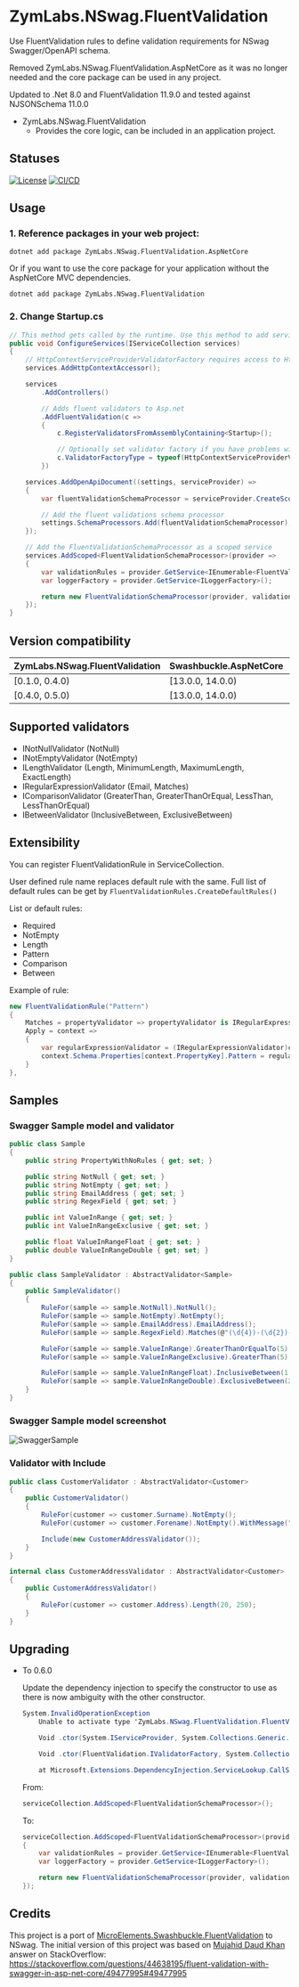 # ZymLabs.NSwag.FluentValidation

Use FluentValidation rules to define validation requirements for NSwag Swagger/OpenAPI schema.

Removed ZymLabs.NSwag.FluentValidation.AspNetCore as it was no longer needed and the core package can be used in any project.

Updated to .Net 8.0 and FluentValidation 11.9.0 and tested against NJSONSchema 11.0.0

- ZymLabs.NSwag.FluentValidation
  - Provides the core logic, can be included in an application project.

 

## Statuses

[![License](https://img.shields.io/github/license/zymlabs/nswag-fluentvalidation.svg)](https://raw.githubusercontent.com/zymlabs/nswag-fluentvalidation/master/LICENSE)
[![CI/CD](https://github.com/zymlabs/nswag-fluentvalidation/actions/workflows/ci.yml/badge.svg)](https://github.com/zymlabs/nswag-fluentvalidation/actions/workflows/ci.yml)

## Usage

### 1. Reference packages in your web project:

```console
dotnet add package ZymLabs.NSwag.FluentValidation.AspNetCore
```

Or if you want to use the core package for your application without the AspNetCore MVC dependencies.

```console
dotnet add package ZymLabs.NSwag.FluentValidation
```

### 2. Change Startup.cs

```csharp
// This method gets called by the runtime. Use this method to add services to the container.
public void ConfigureServices(IServiceCollection services)
{
    // HttpContextServiceProviderValidatorFactory requires access to HttpContext
    services.AddHttpContextAccessor();

    services
        .AddControllers()

        // Adds fluent validators to Asp.net
        .AddFluentValidation(c =>
        {
            c.RegisterValidatorsFromAssemblyContaining<Startup>();

            // Optionally set validator factory if you have problems with scope resolve inside validators.
            c.ValidatorFactoryType = typeof(HttpContextServiceProviderValidatorFactory);
        })

    services.AddOpenApiDocument((settings, serviceProvider) =>
    {
        var fluentValidationSchemaProcessor = serviceProvider.CreateScope().ServiceProvider.GetService<FluentValidationSchemaProcessor>();

        // Add the fluent validations schema processor
        settings.SchemaProcessors.Add(fluentValidationSchemaProcessor);
    });

    // Add the FluentValidationSchemaProcessor as a scoped service
    services.AddScoped<FluentValidationSchemaProcessor>(provider =>
    {
        var validationRules = provider.GetService<IEnumerable<FluentValidationRule>>();
        var loggerFactory = provider.GetService<ILoggerFactory>();

        return new FluentValidationSchemaProcessor(provider, validationRules, loggerFactory);
    });
}
```

## Version compatibility

ZymLabs.NSwag.FluentValidation | Swashbuckle.AspNetCore | FluentValidation
---------|----------|---------
[0.1.0, 0.4.0) | [13.0.0, 14.0.0) | >=7.2.0
[0.4.0, 0.5.0) | [13.0.0, 14.0.0) | >=10.0.0

## Supported validators

* INotNullValidator (NotNull)
* INotEmptyValidator (NotEmpty)
* ILengthValidator (Length, MinimumLength, MaximumLength, ExactLength)
* IRegularExpressionValidator (Email, Matches)
* IComparisonValidator (GreaterThan, GreaterThanOrEqual, LessThan, LessThanOrEqual)
* IBetweenValidator (InclusiveBetween, ExclusiveBetween)

## Extensibility

You can register FluentValidationRule in ServiceCollection.

User defined rule name replaces default rule with the same.
Full list of default rules can be get by `FluentValidationRules.CreateDefaultRules()`

List or default rules:

* Required
* NotEmpty
* Length
* Pattern
* Comparison
* Between

Example of rule:

```csharp
new FluentValidationRule("Pattern")
{
    Matches = propertyValidator => propertyValidator is IRegularExpressionValidator,
    Apply = context =>
    {
        var regularExpressionValidator = (IRegularExpressionValidator)context.PropertyValidator;
        context.Schema.Properties[context.PropertyKey].Pattern = regularExpressionValidator.Expression;
    }
},
```

## Samples

### Swagger Sample model and validator

```csharp
public class Sample
{
    public string PropertyWithNoRules { get; set; }

    public string NotNull { get; set; }
    public string NotEmpty { get; set; }
    public string EmailAddress { get; set; }
    public string RegexField { get; set; }

    public int ValueInRange { get; set; }
    public int ValueInRangeExclusive { get; set; }

    public float ValueInRangeFloat { get; set; }
    public double ValueInRangeDouble { get; set; }
}

public class SampleValidator : AbstractValidator<Sample>
{
    public SampleValidator()
    {
        RuleFor(sample => sample.NotNull).NotNull();
        RuleFor(sample => sample.NotEmpty).NotEmpty();
        RuleFor(sample => sample.EmailAddress).EmailAddress();
        RuleFor(sample => sample.RegexField).Matches(@"(\d{4})-(\d{2})-(\d{2})");

        RuleFor(sample => sample.ValueInRange).GreaterThanOrEqualTo(5).LessThanOrEqualTo(10);
        RuleFor(sample => sample.ValueInRangeExclusive).GreaterThan(5).LessThan(10);

        RuleFor(sample => sample.ValueInRangeFloat).InclusiveBetween(1.1f, 5.3f);
        RuleFor(sample => sample.ValueInRangeDouble).ExclusiveBetween(2.2, 7.5f);
    }
}
```

### Swagger Sample model screenshot

![SwaggerSample](docs/images/swagger_sample.png "SwaggerSample")

### Validator with Include

```csharp
public class CustomerValidator : AbstractValidator<Customer>
{
    public CustomerValidator()
    {
        RuleFor(customer => customer.Surname).NotEmpty();
        RuleFor(customer => customer.Forename).NotEmpty().WithMessage("Please specify a first name");

        Include(new CustomerAddressValidator());
    }
}

internal class CustomerAddressValidator : AbstractValidator<Customer>
{
    public CustomerAddressValidator()
    {
        RuleFor(customer => customer.Address).Length(20, 250);
    }
}
```

## Upgrading

- To 0.6.0

    Update the dependency injection to specify the constructor to use as there is now ambiguity with the other constructor.

    ```csharp
    System.InvalidOperationException
        Unable to activate type 'ZymLabs.NSwag.FluentValidation.FluentValidationSchemaProcessor'. The following constructors are ambiguous:

        Void .ctor(System.IServiceProvider, System.Collections.Generic.IEnumerable`1[ZymLabs.NSwag.FluentValidation.FluentValidationRule], Microsoft.Extensions.Logging.ILoggerFactory)

        Void .ctor(FluentValidation.IValidatorFactory, System.Collections.Generic.IEnumerable`1[ZymLabs.NSwag.FluentValidation.FluentValidationRule], Microsoft.Extensions.Logging.ILoggerFactory)

        at Microsoft.Extensions.DependencyInjection.ServiceLookup.CallSiteFactory.CreateConstructorCallSite(ResultCache lifetime, Type serviceType, Type implementationType, CallSiteChain callSiteChain)
    ```

    From:

    ```csharp
    serviceCollection.AddScoped<FluentValidationSchemaProcessor>();
    ```

    To:

    ```csharp
    serviceCollection.AddScoped<FluentValidationSchemaProcessor>(provider =>
    {
        var validationRules = provider.GetService<IEnumerable<FluentValidationRule>>();
        var loggerFactory = provider.GetService<ILoggerFactory>();

        return new FluentValidationSchemaProcessor(provider, validationRules, loggerFactory);
    });
    ```

## Credits

This project is a port of [MicroElements.Swashbuckle.FluentValidation](https://github.com/micro-elements/MicroElements.Swashbuckle.FluentValidation) to NSwag.
The initial version of this project was based on
[Mujahid Daud Khan](https://stackoverflow.com/users/1735196/mujahid-daud-khan) answer on StackOverflow:
https://stackoverflow.com/questions/44638195/fluent-validation-with-swagger-in-asp-net-core/49477995#49477995
